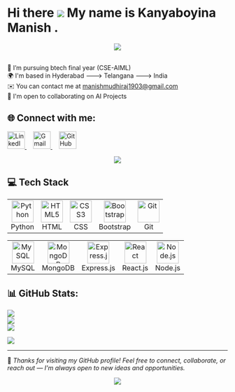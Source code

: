 # Hi there ![](https://user-images.githubusercontent.com/18350557/176309783-0785949b-9127-417c-8b55-ab5a4333674e.gif) My name is Kanyaboyina Manish .
<p align="center">
  <img src="https://readme-typing-svg.herokuapp.com?font=Courier+New&size=24&duration=3500&pause=8000&color=00FFFF&center=true&vCenter=true&width=600&lines=Welcome+to+my+GitHub!" />
</p>


<br>🌱 I’m pursuing btech final year (CSE-AIML)<br>🌍  I'm based in Hyderabad ---> Telangana ---> India<br>✉️  You can contact me at manishmudhiraj1903@gmail.com<br>🤝  I'm open to collaborating on AI Projects<br>



## 🌐 Connect with me:

<p align="left">
  <a href="https://linkedin.com/in/kmanish1903" target="_blank" style="margin-right: 15px;">
    <img src="https://cdn-icons-png.flaticon.com/512/174/174857.png" alt="LinkedIn" width="40" height="40" />
  </a>
  <a href="mailto:manishmudhiraj1903@gmail.com" target="_blank" style="margin-right: 15px;">
    <img src="https://cdn-icons-png.flaticon.com/512/732/732200.png" alt="Gmail" width="40" height="40" />
  </a>
  <a href="https://github.com/manishmudhirah1314" target="_blank" style="margin-right: 15px;">
    <img src="https://cdn-icons-png.flaticon.com/512/733/733553.png" alt="GitHub" width="40" height="40" />
  </a>
</p>
<p align="center">
  <img src="https://readme-typing-svg.herokuapp.com?font=Roboto+Mono&size=24&duration=3000&pause=5000&color=F7931E&center=true&vCenter=true&width=700&lines=Let's+build+cool+things+together+🚀" />
</p>


## 💻 Tech Stack

<table>
  <tr>
    <td align="center">
      <img src="https://cdn.jsdelivr.net/gh/devicons/devicon/icons/python/python-original.svg" width="50" height="50" alt="Python"/><br>Python
    </td>
    <td align="center">
      <img src="https://cdn.jsdelivr.net/gh/devicons/devicon/icons/html5/html5-original.svg" width="50" height="50" alt="HTML5"/><br>HTML
    </td>
    <td align="center">
      <img src="https://cdn.jsdelivr.net/gh/devicons/devicon/icons/css3/css3-original.svg" width="50" height="50" alt="CSS3"/><br>CSS
    </td>
    <td align="center">
      <img src="https://cdn.jsdelivr.net/gh/devicons/devicon/icons/bootstrap/bootstrap-original.svg" width="50" height="50" alt="Bootstrap"/><br>Bootstrap
    </td>

  <td align="center">
  <img src="https://cdn.jsdelivr.net/gh/devicons/devicon/icons/git/git-original.svg" width="50" height="50" alt="Git"/><br>Git
</td>


  </tr>
</table>
<table>
  <tr>
    <td align="center">
      <img src="https://cdn.jsdelivr.net/gh/devicons/devicon/icons/mysql/mysql-original.svg" width="50" height="50" alt="MySQL"/><br>MySQL
    </td>
    <td align="center">
      <img src="https://cdn.jsdelivr.net/gh/devicons/devicon/icons/mongodb/mongodb-original.svg" width="50" height="50" alt="MongoDB"/><br>MongoDB
    </td>
    <td align="center">
      <img src="https://cdn.jsdelivr.net/gh/devicons/devicon/icons/express/express-original.svg" width="50" height="50" alt="Express.js"/><br>Express.js
    </td>
    <td align="center">
      <img src="https://cdn.jsdelivr.net/gh/devicons/devicon/icons/react/react-original.svg" width="50" height="50" alt="React"/><br>React.js
    </td>
    <td align="center">
      <img src="https://cdn.jsdelivr.net/gh/devicons/devicon/icons/nodejs/nodejs-original.svg" width="50" height="50" alt="Node.js"/><br>Node.js
    </td>
  </tr>
</table>









## 📊 GitHub Stats:
![](https://github-readme-stats.vercel.app/api?username=kmanish1903&theme=dark&hide_border=false&include_all_commits=false&count_private=false)<br/>
![](https://nirzak-streak-stats.vercel.app/?user=kmanish1903&theme=dark&hide_border=false)<br/>
![](https://github-readme-stats.vercel.app/api/top-langs/?username=kmanish1903&theme=dark&hide_border=false&include_all_commits=false&count_private=false&layout=compact)

[![](https://visitcount.itsvg.in/api?id=kmanish1903&icon=0&color=0)](https://visitcount.itsvg.in)


---

🔗 *Thanks for visiting my GitHub profile! Feel free to connect, collaborate, or reach out — I'm always open to new ideas and opportunities.*

<p align="center">
  <img src="https://readme-typing-svg.herokuapp.com/?lines=Happy+Coding!👨‍💻;Keep+Building+Cool+Stuff!🚀;Thanks+for+Stopping+By!😊&center=true&color=00BFFF&width=380&height=45">
</p>


